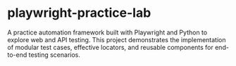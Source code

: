 # playwright-practice-lab
A practice automation framework built with Playwright and Python to explore web and API testing. This project demonstrates the implementation of modular test cases, effective locators, and reusable components for end-to-end testing scenarios.
